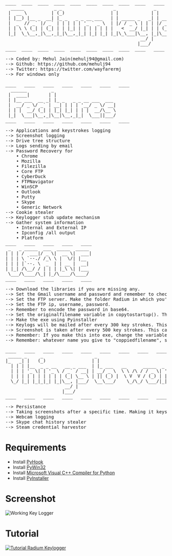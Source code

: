 <pre>
____  ____  ____  ____  ____  ____  ____  ____  ____   ____   ____   ____   ____   ____
  _____           _ _                   _              _
 |  __ \         | (_)                 | |            | |
 | |__) |__ _  __| |_ _   _ _ __ ___   | | _____ _   _| | ___   __ _  __ _  ___ _ __
 |  _  // _` |/ _` | | | | | '_ ` _ \  | |/ / _ \ | | | |/ _ \ / _` |/ _` |/ _ \ '__|
 | | \ \ (_| | (_| | | |_| | | | | | | |   <  __/ |_| | | (_) | (_| | (_| |  __/ |
 |_|  \_\__,_|\__,_|_|\__,_|_| |_| |_| |_|\_\___|\__, |_|\___/ \__, |\__, |\___|_|
                                                  __/ |         __/ | __/ |
                                                 |___/         |___/ |___/
____  ____  ____  ____  ____  ____  ____  ____  ____   ____   ____   ____   ____   ____

--> Coded by: Mehul Jain(mehulj94@gmail.com)
--> Github: https://github.com/mehulj94
--> Twitter: https://twitter.com/wayfarermj
--> For windows only

____   ____   ____   ____   ____   ____   ____
  ______         _
 |  ____|       | |
 | |__ ___  __ _| |_ _   _ _ __ ___  ___
 |  __/ _ \/ _` | __| | | | '__/ _ \/ __|
 | | |  __/ (_| | |_| |_| | | |  __/\__ \
 |_|  \___|\__,_|\__|\__,_|_|  \___||___/
____   ____   ____   ____   ____   ____   ____

--> Applications and keystrokes logging
--> Screenshot logging
--> Drive tree structure
--> Logs sending by email
--> Password Recovery for
    • Chrome
    • Mozilla
    • Filezilla
    • Core FTP
    • CyberDuck
    • FTPNavigator
    • WinSCP
    • Outlook
    • Putty
    • Skype
    • Generic Network
--> Cookie stealer
--> Keylogger stub update mechanism
--> Gather system information
    • Internal and External IP
    • Ipconfig /all output
    • Platform
____   ____   ____   ____   ____
 _   _ _____  ___  _____  _____
| | | /  ___|/ _ \|  __ \|  ___|
| | | \ `--./ /_\ \ |  \/| |__
| | | |`--. \  _  | | __ |  __|
| |_| /\__/ / | | | |_\ \| |___
 \___/\____/\_| |_/\____/\____/
____   ____   ____   ____   ____

--> Download the libraries if you are missing any.
--> Set the Gmail username and password and remember to check allow connection from less secure apps in gmail settings.
--> Set the FTP server. Make the folder Radium in which you'll store the new version of exe.
--> Set the FTP ip, username, password.
--> Remember to encode the password in base64.
--> Set the originalfilename variable in copytostartup(). This should be equal to the name of the exe.
--> Make the exe using Pyinstaller
--> Keylogs will be mailed after every 300 key strokes. This can be changed.
--> Screenshot is taken after every 500 key strokes. This can be changed.
--> Remember: If you make this into exe, change the variable "originalfilename" and "coppiedfilename" in function copytostartup().
--> Remember: whatever name you give to "coppiedfilename", should be given to checkfilename in deleteoldstub().

____   ____   ____   ____   ____   ____   ____   ____   ____   ____   ____   ____
 _____ _     _                   _                             _
|_   _| |   (_)                 | |                           | |
  | | | |__  _ _ __   __ _ ___  | |_ ___   __      _____  _ __| | __   ___  _ __
  | | | '_ \| | '_ \ / _` / __| | __/ _ \  \ \ /\ / / _ \| '__| |/ /  / _ \| '_ \
  | | | | | | | | | | (_| \__ \ | || (_) |  \ V  V / (_) | |  |   <  | (_) | | | |
  \_/ |_| |_|_|_| |_|\__, |___/  \__\___/    \_/\_/ \___/|_|  |_|\_\  \___/|_| |_|
                      __/ |
                     |___/
____   ____   ____   ____   ____   ____   ____   ____   ____   ____   ____   ____

--> Persistance
--> Taking screenshots after a specific time. Making it keystrokes independent.
--> Webcam logging
--> Skype chat history stealer
--> Steam credential harvestor
</pre>
# Requirements
* Install [PyHook](https://sourceforge.net/projects/pyhook/)
* Install [PyWin32](https://sourceforge.net/projects/pywin32/)
* Install [Microsoft Visual C++ Compiler for Python](https://www.microsoft.com/en-us/download/details.aspx?id=44266)
* Install [PyInstaller](http://www.pyinstaller.org/)

# Screenshot
![Working Key Logger](https://i.imgur.com/1YCNZOp.png)

# Tutorial
[![Tutorial Radium Keylogger](https://i.imgur.com/Y1jE9Km.png)](https://youtu.be/T0h_427L8u4)
